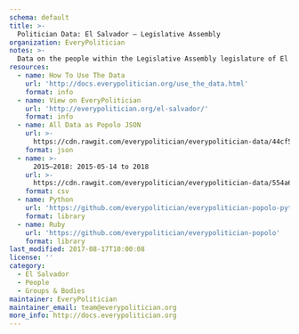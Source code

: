 ```yaml
---
schema: default
title: >-
  Politician Data: El Salvador — Legislative Assembly
organization: EveryPolitician
notes: >-
  Data on the people within the Legislative Assembly legislature of El Salvador.
resources:
  - name: How To Use The Data
    url: 'http://docs.everypolitician.org/use_the_data.html'
    format: info
  - name: View on EveryPolitician
    url: 'http://everypolitician.org/el-salvador/'
    format: info
  - name: All Data as Popolo JSON
    url: >-
      https://cdn.rawgit.com/everypolitician/everypolitician-data/44cf5af2367b020f970922268c47e8d124030ee4/data/El_Salvador/Legislative_Assembly/ep-popolo-v1.0.json
    format: json
  - name: >-
      2015–2018: 2015-05-14 to 2018
    url: >-
      https://cdn.rawgit.com/everypolitician/everypolitician-data/554a6cb306153130ac5558e4c015471d63e57cb7/data/El_Salvador/Legislative_Assembly/term-2015-2018.csv
    format: csv
  - name: Python
    url: 'https://github.com/everypolitician/everypolitician-popolo-python'
    format: library
  - name: Ruby
    url: 'https://github.com/everypolitician/everypolitician-popolo'
    format: library
last_modified: 2017-08-17T10:00:08
license: ''
category:
  - El Salvador
  - People
  - Groups & Bodies
maintainer: EveryPolitician
maintainer_email: team@everypolitician.org
more_info: http://docs.everypolitician.org
---
```

